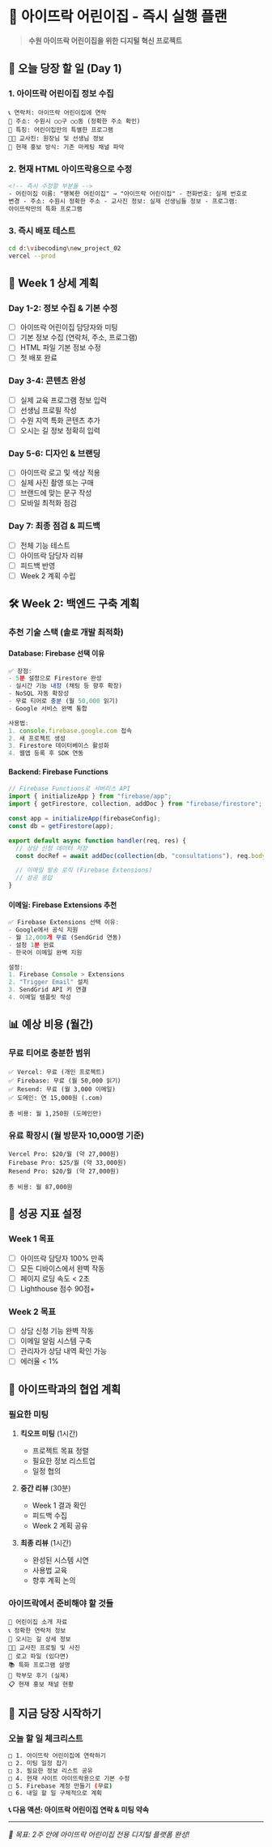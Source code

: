 # 🎯 아이뜨락 어린이집 - 즉시 실행 플랜

> **수원 아이뜨락 어린이집을 위한 디지털 혁신 프로젝트**

## 🚀 **오늘 당장 할 일 (Day 1)**

### 1. 아이뜨락 어린이집 정보 수집

```
📞 연락처: 아이뜨락 어린이집에 연락
📍 주소: 수원시 ○○구 ○○동 (정확한 주소 확인)
🏫 특징: 어린이집만의 특별한 프로그램
👩‍🏫 교사진: 원장님 및 선생님 정보
📱 현재 홍보 방식: 기존 마케팅 채널 파악
```

### 2. 현재 HTML 아이뜨락용으로 수정

```html
<!-- 즉시 수정할 부분들 -->
- 어린이집 이름: "행복한 어린이집" → "아이뜨락 어린이집" - 전화번호: 실제 번호로
변경 - 주소: 수원시 정확한 주소 - 교사진 정보: 실제 선생님들 정보 - 프로그램:
아이뜨락만의 특화 프로그램
```

### 3. 즉시 배포 테스트

```bash
cd d:\vibecoding\new_project_02
vercel --prod
```

## 📅 **Week 1 상세 계획**

### **Day 1-2: 정보 수집 & 기본 수정**

- [ ] 아이뜨락 어린이집 담당자와 미팅
- [ ] 기본 정보 수집 (연락처, 주소, 프로그램)
- [ ] HTML 파일 기본 정보 수정
- [ ] 첫 배포 완료

### **Day 3-4: 콘텐츠 완성**

- [ ] 실제 교육 프로그램 정보 입력
- [ ] 선생님 프로필 작성
- [ ] 수원 지역 특화 콘텐츠 추가
- [ ] 오시는 길 정보 정확히 입력

### **Day 5-6: 디자인 & 브랜딩**

- [ ] 아이뜨락 로고 및 색상 적용
- [ ] 실제 사진 촬영 또는 구매
- [ ] 브랜드에 맞는 문구 작성
- [ ] 모바일 최적화 점검

### **Day 7: 최종 점검 & 피드백**

- [ ] 전체 기능 테스트
- [ ] 아이뜨락 담당자 리뷰
- [ ] 피드백 반영
- [ ] Week 2 계획 수립

## 🛠 **Week 2: 백엔드 구축 계획**

### **추천 기술 스택 (솔로 개발 최적화)**

#### **Database: Firebase 선택 이유**

```typescript
✅ 장점:
- 5분 설정으로 Firestore 완성
- 실시간 기능 내장 (채팅 등 향후 확장)
- NoSQL 자동 확장성
- 무료 티어로 충분 (월 50,000 읽기)
- Google 서비스 완벽 통합

사용법:
1. console.firebase.google.com 접속
2. 새 프로젝트 생성
3. Firestore 데이터베이스 활성화
4. 웹앱 등록 후 SDK 연동
```

#### **Backend: Firebase Functions**

```typescript
// Firebase Functions로 서버리스 API
import { initializeApp } from "firebase/app";
import { getFirestore, collection, addDoc } from "firebase/firestore";

const app = initializeApp(firebaseConfig);
const db = getFirestore(app);

export default async function handler(req, res) {
  // 상담 신청 데이터 저장
  const docRef = await addDoc(collection(db, "consultations"), req.body);

  // 이메일 발송 로직 (Firebase Extensions)
  // 성공 응답
}
```

#### **이메일: Firebase Extensions 추천**

```typescript
✅ Firebase Extensions 선택 이유:
- Google에서 공식 지원
- 월 12,000개 무료 (SendGrid 연동)
- 설정 1분 완료
- 한국어 이메일 완벽 지원

설정:
1. Firebase Console > Extensions
2. "Trigger Email" 설치
3. SendGrid API 키 연결
4. 이메일 템플릿 작성
```

## 📊 **예상 비용 (월간)**

### **무료 티어로 충분한 범위**

```
✅ Vercel: 무료 (개인 프로젝트)
✅ Firebase: 무료 (월 50,000 읽기)
✅ Resend: 무료 (월 3,000 이메일)
✅ 도메인: 연 15,000원 (.com)

총 비용: 월 1,250원 (도메인만)
```

### **유료 확장시 (월 방문자 10,000명 기준)**

```
Vercel Pro: $20/월 (약 27,000원)
Firebase Pro: $25/월 (약 33,000원)
Resend Pro: $20/월 (약 27,000원)

총 비용: 월 87,000원
```

## 🎯 **성공 지표 설정**

### **Week 1 목표**

- [ ] 아이뜨락 담당자 100% 만족
- [ ] 모든 디바이스에서 완벽 작동
- [ ] 페이지 로딩 속도 < 2초
- [ ] Lighthouse 점수 90점+

### **Week 2 목표**

- [ ] 상담 신청 기능 완벽 작동
- [ ] 이메일 알림 시스템 구축
- [ ] 관리자가 상담 내역 확인 가능
- [ ] 에러율 < 1%

## 🤝 **아이뜨락과의 협업 계획**

### **필요한 미팅**

1. **킥오프 미팅** (1시간)

   - 프로젝트 목표 정렬
   - 필요한 정보 리스트업
   - 일정 협의

2. **중간 리뷰** (30분)

   - Week 1 결과 확인
   - 피드백 수집
   - Week 2 계획 공유

3. **최종 리뷰** (1시간)
   - 완성된 시스템 시연
   - 사용법 교육
   - 향후 계획 논의

### **아이뜨락에서 준비해야 할 것들**

```
📝 어린이집 소개 자료
📞 정확한 연락처 정보
📍 오시는 길 상세 정보
👩‍🏫 교사진 프로필 및 사진
🎨 로고 파일 (있다면)
📚 특화 프로그램 설명
💬 학부모 후기 (실제)
📋 현재 홍보 채널 현황
```

## 🚀 **지금 당장 시작하기**

### **오늘 할 일 체크리스트**

```bash
□ 1. 아이뜨락 어린이집에 연락하기
□ 2. 미팅 일정 잡기
□ 3. 필요한 정보 리스트 공유
□ 4. 현재 사이트 아이뜨락용으로 기본 수정
□ 5. Firebase 계정 만들기 (무료)
□ 6. 내일 할 일 구체적으로 계획
```

**📞 다음 액션: 아이뜨락 어린이집 연락 & 미팅 약속**

---

_🎯 목표: 2주 안에 아이뜨락 어린이집 전용 디지털 플랫폼 완성!_
